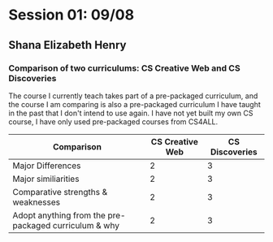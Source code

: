# Session 01: 09/08
## Shana Elizabeth Henry

### Comparison of two curriculums:  CS Creative Web and CS Discoveries 

The course I currently teach takes part of a pre-packaged curriculum, and the course I am comparing is also a pre-packaged curriculum I have taught in the past that I don't intend to use again.  I have not yet built my own CS course, I have only used pre-packaged courses from CS4ALL. 


Comparison | CS Creative Web | CS Discoveries
--- | --- | ---
Major Differences | 2 | 3
Major similiarities | 2 | 3
Comparative strengths & weaknesses | 2 | 3
Adopt anything from the pre-packaged curriculum & why | 2 | 3

